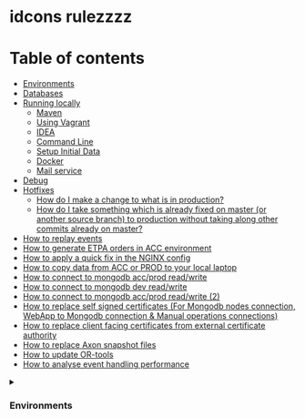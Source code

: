# idcons rulezzzz

# Table of contents
* [Environments](#environments)
* [Databases](#databases)
* [Running locally](#running-locally)
  * [Maven](#maven)
  * [Using Vagrant](#using-vagrant)
  * [IDEA](#idea)
  * [Command Line](#command-line)
  * [Setup Initial Data](#setup-initial-data)
  * [Docker](#docker)
  * [Mail service](#mail-service)
* [Debug](#debug)
* [Hotfixes](#hotfixes) 
  * [How do I make a change to what is in production?](#how-do-i-make-a-change-to-what-is-in-production)
  * [How do I take something which is already fixed on master (or another source branch) to production without taking along other commits already on master?](#how-do-i-take-something-which-is-already-fixed-on-master-or-another-source-branch-to-production-without-taking-along-other-commits-already-on-master)
* [How to replay events](#how-to-replay-events)
* [How to generate ETPA orders in ACC environment](#how-to-generate-etpa-orders-in-acc-environment)
* [How to apply a quick fix in the NGINX config](#how-to-apply-a-quick-fix-in-the-nginx-config)
* [How to copy data from ACC or PROD to your local laptop](#how-to-copy-data-from-acc-or-prod-to-your-local-laptop)
* [How to connect to mongodb acc/prod read/write](#how-to-connect-to-mongodb-accprod-readwrite)
* [How to connect to mongodb dev read/write](#how-to-connect-to-mongodb-dev-readwrite)
* [How to connect to mongodb acc/prod read/write (2)](#how-to-connect-to-mongodb-accprod-readwrite-2)
* [How to replace self signed certificates (For Mongodb nodes connection, WebApp to Mongodb connection & Manual operations connections)](#how-to-replace-self-signed-certificates-for-mongodb-nodes-connection-webapp-to-mongodb-connection--manual-operations-connections)
* [How to replace client facing certificates from external certificate authority](#how-to-replace-client-facing-certificates-from-external-certificate-authority)
* [How to replace Axon snapshot files](#how-to-replace-axon-snapshot-files)
* [How to update OR-tools](#how-to-update-or-tools)
* [How to analyse event handling performance](#how-to-analyse-event-handling-performance)


<details>
<summary><h3 class="code-line">Environments</h3></summary>

| Environment | Branches        | Links                                                                                                                               |
|-------------|-----------------|-------------------------------------------------------------------------------------------------------------------------------------|
| Test        | any (manual)    | [APP](https://tst.idcons.nl),[LOGS](https://tst.idcons.nl:5601),[METRICS](https://tst.idcons.nl:3000/)                              |
| Acceptance  | master (manual) | [APP](https://acc.idcons.nl),[LOGS](https://acc-monitoring.idcons.nl:5601),[METRICS](https://acc-monitoring.idcons.nl:3000/)        |
| Production  | master (manual) | [APP](https://idcons.nl),[LOGS](https://monitoring.idcons.nl:5601),[METRICS](https://monitoring.idcons.nl:3000/)                    |
 
NOTES: 
* Credentials can be found on https://pwsafe.trifork.nl
* OTP can be generated at https://totp.danhersam.com/
</details>
